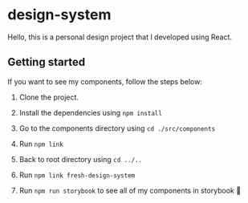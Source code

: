# design-system
Hello, this is a personal design project that I developed using React.

## Getting started

If you want to see my components, follow the steps below:

1. Clone the project.

2. Install the dependencies using ``` npm install ```

3. Go to the components directory using ``` cd ./src/components ```

4. Run ``` npm link ```

5. Back to root directory using ``` cd ../.. ```

6. Run ``` npm link fresh-design-system ```

7. Run ``` npm run storybook ``` to see all of my components in storybook 🫶
